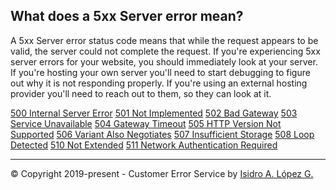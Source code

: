 ## What does a 5xx Server error mean?

A 5xx Server error status code means that while the request appears to be valid, the server could not complete the request. If you're experiencing 5xx server errors for your website, you should immediately look at your server. If you're hosting your own server you'll need to start debugging to figure out why it is not responding properly. If you're using an external hosting provider you'll need to reach out to them, so they can look at it.

[500 Internal Server Error](./internal-server-error.md)
[501 Not Implemented](./not-implemented.md)
[502 Bad Gateway](./bad-gateway.md)
[503 Service Unavailable](./service-unavailable.md)
[504 Gateway Timeout](./gateway-timeout.md)
[505 HTTP Version Not Supported](./http-version-not-supported.md)
[506 Variant Also Negotiates](./variant-also-negotiates.md)
[507 Insufficient Storage](./insufficient-storage.md)
[508 Loop Detected](./loop-detected.md)
[510 Not Extended](./not-extended.md)
[511 Network Authentication Required](./network-authentication-required.md)

---

&copy; Copyright 2019-present - Customer Error Service by [Isidro A. López G.](https://ialopezg.com/)

